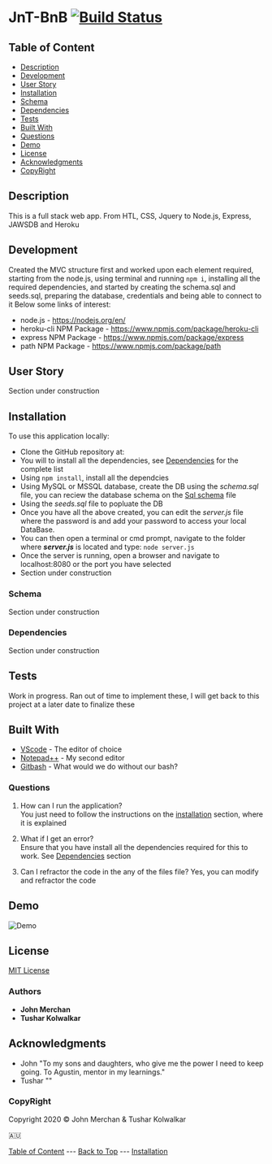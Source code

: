 # JnT-BnB [![Build Status](https://travis-ci.com/johnnyboysydney/Project-2.svg?token=h3vXPXspd1GX9AoW4AXc&branch=master)](https://travis-ci.com/johnnyboysydney/Project-2)

## Table of Content

- [Description](#description)
- [Development](#development)
- [User Story](#user-story)
- [Installation](#installation)
- [Schema](#schema)
- [Dependencies](#dependencies)
- [Tests](#tests)
- [Built With](#built-with)
- [Questions](#questions)
- [Demo](#demo)
- [License](#license)
- [Acknowledgments](#acknowledgments)
- [CopyRight](#copyright)

## Description

This is a full stack web app. From HTL, CSS, Jquery to Node.js, Express, JAWSDB and Heroku

## Development

Created the MVC structure first and worked upon each element required, starting from the node.js, using terminal and running ``npm i``, installing all the required dependencies, and started by creating the schema.sql and seeds.sql, preparing the database, credentials and being able to connect to it
Below some links of interest:

- node.js - https://nodejs.org/en/
- heroku-cli NPM Package - https://www.npmjs.com/package/heroku-cli
- express NPM Package - https://www.npmjs.com/package/express
- path NPM Package - https://www.npmjs.com/package/path

## User Story

Section under construction

## Installation

To use this application locally:

- Clone the GitHub repository at:
- You will to install all the dependencies, see [Dependencies](#dependencies) for the complete list
- Using ```npm install```, install all the dependcies
- Using MySQL or MSSQL database, create the DB using the _schema.sql_ file, you can reciew the database schema on the [Sql schema](#schema) file
- Using the _seeds.sql_ file to popluate the DB
- Once you have all the above created, you can edit the _server.js_ file where the password is and add your password to access your local DataBase.
- You can then open a terminal or cmd prompt, navigate to the folder where **_server.js_** is located and type: ``node server.js``
- Once the server is running, open a browser and navigate to localhost:8080 or the port you have selected
- Section under construction

### Schema

Section under construction

### Dependencies

Section under construction

## Tests

Work in progress. Ran out of time to implement these, I will get back to this project at a later date to finalize these

## Built With

- [VScode](https://code.visualstudio.com/) - The editor of choice
- [Notepad++](https://notepad-plus-plus.org/) - My second editor
- [Gitbash](https://gitforwindows.org/) - What would we do without our bash?

### Questions

1. How can I run the application?  
You just need to follow the instructions on the [installation](#installation) section, where it is explained

2. What if I get an error?  
Ensure that you have install all the dependencies required for this to work. See [Dependencies](#dependencies) section

3. Can I refractor the code in the any of the files file?
Yes, you can modify and refractor the code

## Demo

![Demo](./public/assets/demo/demo.gif)

## License

[MIT License](./LICENSE)

### Authors

- **John Merchan**
- **Tushar Kolwalkar**

## Acknowledgments

- John "To my sons and daughters, who give me the power I need to keep going. To Agustin, mentor in my learnings."
- Tushar ""

### CopyRight

Copyright 2020 &copy; John Merchan & Tushar Kolwalkar

:australia:

[Table of Content](#Table-of-Content) --- [Back to Top](#Employee-Tracker) --- [Installation](#Installation)
